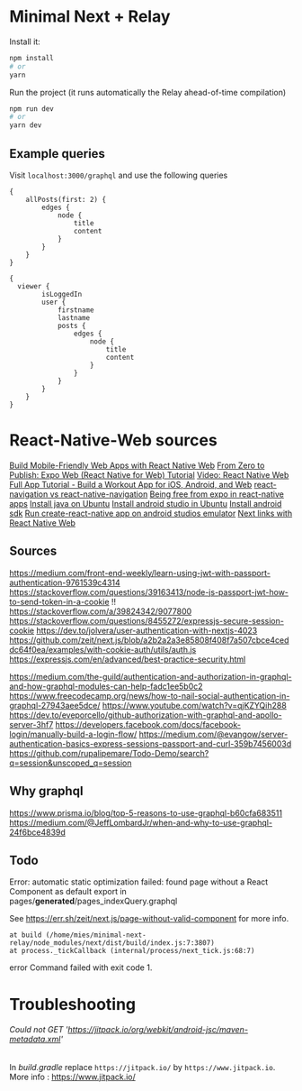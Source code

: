 # Minimal Next + Relay

Install it:

```bash
npm install
# or
yarn
```

Run the project (it runs automatically the Relay ahead-of-time compilation)

```bash
npm run dev
# or
yarn dev
```

## Example queries

Visit `localhost:3000/graphql` and use the following queries

```
{
    allPosts(first: 2) {
        edges {
            node {
                title
                content
            }
        }
    }
}

```

```
{
  viewer {
        isLoggedIn
        user {
            firstname
            lastname
            posts {
                edges {
                    node {
                        title
                        content
                    }
                }
            }
        }
    }
}
```

# React-Native-Web sources
[Build Mobile-Friendly Web Apps with React Native Web](https://scotch.io/tutorials/build-mobile-friendly-web-apps-with-react-native-web)
[From Zero to Publish: Expo Web (React Native for Web) Tutorial](https://medium.com/@toastui/from-zero-to-publish-expo-web-react-native-for-web-tutorial-e3e020d6d3ff)
[Video: React Native Web Full App Tutorial - Build a Workout App for iOS, Android, and Web](https://www.youtube.com/watch?v=_CBYbEGvxYY)
[react-navigation vs react-native-navigation](https://blog.logrocket.com/react-navigation-vs-react-native-navigation-which-is-right-for-you-3d47c1cd1d63/)
[Being free from expo in react-native apps](https://medium.com/reactbrasil/being-free-from-expo-in-react-native-apps-310034a3729)
[Install java on Ubuntu](https://tecadmin.net/install-oracle-java-11-ubuntu-18-04-bionic/)
[Install android studio in Ubuntu](https://medium.com/better-programming/install-android-studio-in-ubuntu-b8aed675849f)
[Install android sdk](https://www.mathworks.com/help/supportpkg/android/ug/install-android-sdk-platform-packages-and-sdk-tools.html)
[Run create-react-native app on android studios emulator](https://medium.com/@wnyao0830/run-create-react-native-app-on-android-studios-emulator-ad678a0c362f)
[Next links with React Native Web](https://gist.github.com/necolas/f9034091723f1b279be86c7429eb0c96)

## Sources
https://medium.com/front-end-weekly/learn-using-jwt-with-passport-authentication-9761539c4314
https://stackoverflow.com/questions/39163413/node-js-passport-jwt-how-to-send-token-in-a-cookie
!! https://stackoverflow.com/a/39824342/9077800
https://stackoverflow.com/questions/8455272/expressjs-secure-session-cookie
https://dev.to/jolvera/user-authentication-with-nextjs-4023
https://github.com/zeit/next.js/blob/a2b2a2a3e85808f408f7a507cbce4ceddc64f0ea/examples/with-cookie-auth/utils/auth.js
https://expressjs.com/en/advanced/best-practice-security.html


https://medium.com/the-guild/authentication-and-authorization-in-graphql-and-how-graphql-modules-can-help-fadc1ee5b0c2
https://www.freecodecamp.org/news/how-to-nail-social-authentication-in-graphql-27943aee5dce/
https://www.youtube.com/watch?v=qjKZYQih288
https://dev.to/eveporcello/github-authorization-with-graphql-and-apollo-server-3hf7
https://developers.facebook.com/docs/facebook-login/manually-build-a-login-flow/
https://medium.com/@evangow/server-authentication-basics-express-sessions-passport-and-curl-359b7456003d
https://github.com/rupalipemare/Todo-Demo/search?q=session&unscoped_q=session

## Why graphql
https://www.prisma.io/blog/top-5-reasons-to-use-graphql-b60cfa683511
https://medium.com/@JeffLombardJr/when-and-why-to-use-graphql-24f6bce4839d


## Todo

Error: automatic static optimization failed: found page without a React Component as default export in
pages/**generated**/pages_indexQuery.graphql

See https://err.sh/zeit/next.js/page-without-valid-component for more info.

    at build (/home/mies/minimal-next-relay/node_modules/next/dist/build/index.js:7:3807)
    at process._tickCallback (internal/process/next_tick.js:68:7)

error Command failed with exit code 1.


# Troubleshooting

###### Could not GET 'https://jitpack.io/org/webkit/android-jsc/maven-metadata.xml'
In *build.gradle* replace `https://jitpack.io/` by `https://www.jitpack.io`.
More info : https://www.jitpack.io/